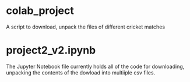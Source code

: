 # colab_project
A script to download, unpack the files of different cricket matches

# project2_v2.ipynb
The Jupyter Notebook file currently holds all of the code for downloading, unpacking the contents of the dowload into multiiple csv files.
